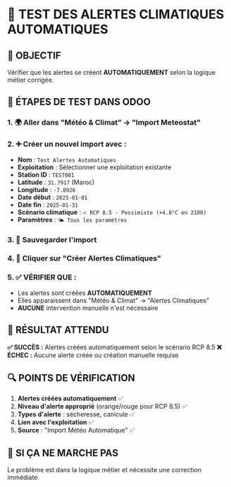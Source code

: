 # 🧪 TEST DES ALERTES CLIMATIQUES AUTOMATIQUES

## 🎯 OBJECTIF
Vérifier que les alertes se créent **AUTOMATIQUEMENT** selon la logique métier corrigée.

## 📱 ÉTAPES DE TEST DANS ODOO

### **1. 🌍 Aller dans "Météo & Climat" → "Import Meteostat"**

### **2. ➕ Créer un nouvel import avec :**
- **Nom** : `Test Alertes Automatiques`
- **Exploitation** : Sélectionner une exploitation existante
- **Station ID** : `TEST001`
- **Latitude** : `31.7917` (Maroc)
- **Longitude** : `-7.0926`
- **Date début** : `2025-01-01`
- **Date fin** : `2025-01-31`
- **Scénario climatique** : `🔥 RCP 8.5 - Pessimiste (+4.8°C en 2100)`
- **Paramètres** : `🌤️ Tous les paramètres`

### **3. 💾 Sauvegarder l'import**

### **4. 🚀 Cliquer sur "Créer Alertes Climatiques"**

### **5. ✅ VÉRIFIER QUE :**
- Les alertes sont créées **AUTOMATIQUEMENT**
- Elles apparaissent dans "Météo & Climat" → "Alertes Climatiques"
- **AUCUNE** intervention manuelle n'est nécessaire

## 🎯 RÉSULTAT ATTENDU

**✅ SUCCÈS :** Alertes créées automatiquement selon le scénario RCP 8.5
**❌ ÉCHEC :** Aucune alerte créée ou création manuelle requise

## 🔍 POINTS DE VÉRIFICATION

1. **Alertes créées automatiquement** ✅
2. **Niveau d'alerte approprié** (orange/rouge pour RCP 8.5) ✅
3. **Types d'alerte** : sécheresse, canicule ✅
4. **Lien avec l'exploitation** ✅
5. **Source** : "Import Météo Automatique" ✅

## 🚨 SI ÇA NE MARCHE PAS

Le problème est dans la logique métier et nécessite une correction immédiate.

